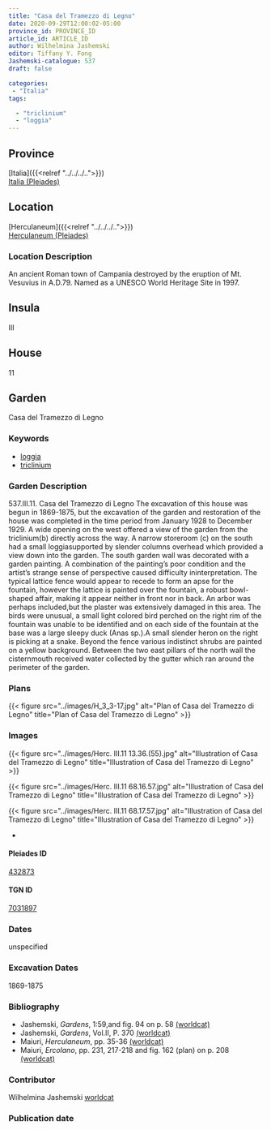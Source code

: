 ```yaml
---
title: "Casa del Tramezzo di Legno"
date: 2020-09-29T12:00:02-05:00
province_id: PROVINCE_ID
article_id: ARTICLE_ID
author: Wilhelmina Jashemski
editor: Tiffany Y. Fong
Jashemski-catalogue: 537
draft: false

categories:
 - "Italia"
tags:

  - "triclinium"
  - "loggia"
---
```


## Province

[Italia]({{<relref "../../../..">}}) \
[Italia (Pleiades)](https://pleiades.stoa.org/places/1052)

<!--### Province Description-->

<!-- DESCRIPTION -->


## Location

[Herculaneum]({{<relref "../../../..">}}) \
[Herculaneum (Pleiades)](https://pleiades.stoa.org/places/432873)

### Location Description
An ancient Roman town of Campania destroyed by the eruption of Mt. Vesuvius in A.D.79. Named as a UNESCO World Heritage Site in 1997.

## Insula
III

## House
11

## Garden
Casa del Tramezzo di Legno

### Keywords


- [loggia](http://vocab.getty.edu/aat/300004137)
- [triclinium](http://vocab.getty.edu/aat/300004359)

### Garden Description
537.III.11.
Casa del Tramezzo di Legno
The excavation of this house was begun in 1869-1875, but the excavation of the garden and restoration of the house was completed in the time period from January 1928 to December 1929. A wide opening on the west offered a view of the garden from the triclinium(b) directly across the way. A narrow storeroom (c) on the south had a small loggiasupported by slender columns overhead which provided a view down into the garden. The south garden wall was decorated with a garden painting. A combination of the painting’s poor condition and the artist’s strange sense of perspective caused difficulty ininterpretation. The typical lattice fence would appear to recede to form an apse for the fountain, however the lattice is painted over the fountain, a robust bowl-shaped affair, making it appear neither in front nor in back. An arbor was perhaps included,but the plaster was extensively damaged in this area. The birds were unusual, a small light colored bird perched on the right rim of the fountain was unable to be identified and on each side of the fountain at the base was a large sleepy duck (Anas sp.).A small slender heron on the right is picking at a snake. Beyond the fence various indistinct shrubs are painted on a yellow background. Between the two east pillars of the north wall the cisternmouth received water collected by the gutter which ran around the perimeter of the garden.

<!--
OLD WAY (DO NOT USE)
![alt_text](../../images/image_name.ext)
*CAPTION*

NEW WAY ↓↓↓↓
{{< figure src="../../images/image_name.ext" alt="ALT_TEXT" title="CAPTION" >}}
-->
### Plans
{{< figure src="../images/H_3_3-17.jpg" alt="Plan of Casa del Tramezzo di Legno" title="Plan of Casa del Tramezzo di Legno" >}}

### Images
{{< figure src="../images/Herc. III.11   13.36.(55).jpg" alt="Illustration of Casa del Tramezzo di Legno" title="Illustration of Casa del Tramezzo di Legno" >}}

{{< figure src="../images/Herc. III.11   68.16.57.jpg" alt="Illustration of Casa del Tramezzo di Legno" title="Illustration of Casa del Tramezzo di Legno" >}}

{{< figure src="../images/Herc. III.11   68.17.57.jpg" alt="Illustration of Casa del Tramezzo di Legno" title="Illustration of Casa del Tramezzo di Legno" >}}





-
<!--#### Periodo ID-->

<!-- [PERIODO_ID](https://pleiades.stoa.org/places/PLEIADES_ID) -->

#### Pleiades ID
[432873](https://pleiades.stoa.org/places/432873)

#### TGN ID
[7031897](http://vocab.getty.edu/page/tgn/7031897)

### Dates
unspecified

### Excavation Dates

1869-1875

### Bibliography

- Jashemski, *Gardens*, 1:59,and fig. 94 on p. 58 [(worldcat)](http://www.worldcat.org/oclc/1029851777)
- Jashemski, *Gardens*, Vol.II, P. 370 [(worldcat)](http://www.worldcat.org/oclc/1029851777)
- Maiuri, *Herculaneum*, pp. 35-36 [(worldcat)](http://www.worldcat.org/oclc/1107784297)
- Maiuri, *Ercolano*, pp. 231, 217-218 and fig. 162 (plan) on p. 208  [(worldcat)](http://www.worldcat.org/oclc/490581395)

### Contributor

Wilhelmina Jashemski [worldcat](http://worldcat.org/identities/lccn-n80037970/)

### Publication date



<!--### Related articles-->

<!-- Links to other related articles. Leave blank for now -->
